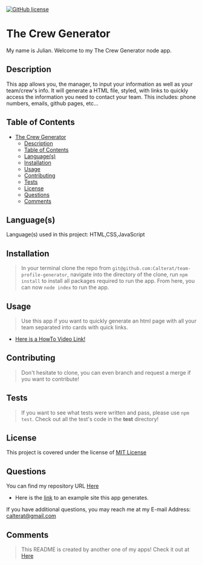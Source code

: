 
[![GitHub license](https://img.shields.io/badge/License-MIT%20License-success.svg)](https://GitHub.com/Calterat/team-profile-generator/main/LICENSE)

# The Crew Generator

My name is Julian. Welcome to my The Crew Generator node app.


## Description

This app allows you, the manager, to input your information as well as your team/crew's info. It will generate a HTML file, styled, with links to quickly access the information you need to contact your team. This includes: phone numbers, emails, github pages, etc...


## Table of Contents

- [The Crew Generator](#the-crew-generator)
  - [Description](#description)
  - [Table of Contents](#table-of-contents)
  - [Language(s)](#languages)
  - [Installation](#installation)
  - [Usage](#usage)
  - [Contributing](#contributing)
  - [Tests](#tests)
  - [License](#license)
  - [Questions](#questions)
  - [Comments](#comments)


## Language(s)

Language(s) used in this project:
HTML,CSS,JavaScript


## Installation

> In your terminal clone the repo from `git@github.com:Calterat/team-profile-generator`, navigate into the directory of the clone, run `npm install` to install all packages required to run the app. From here, you can now `node index` to run the app.


## Usage

> Use this app if you want to quickly generate an html page with all your team separated into cards with quick links.

* [Here is a HowTo Video Link!](https://drive.google.com/file/d/1zJ_nCtthZUxaIDkOowaxdYKweLJE3J_0/view)



## Contributing

> Don't hesitate to clone, you can even branch and request a merge if you want to contribute!
 



## Tests

> If you want to see what tests were written and pass, please use `npm test`. Check out all the test's code in the  __test__ directory!



## License

This project is covered under the license of [MIT License](https://GitHub.com/Calterat/team-profile-generator/blob/main/LICENSE.txt)


## Questions

You can find my repository URL [Here](https://GitHub.com/Calterat)

* Here is the [link](https://calterat.github.io/team-profile-generator/) to an example site this app generates.
         

If you have additional questions, you may reach me at my E-mail Address: calterat@gmail.com



## Comments

> This README is created by another one of my apps! Check it out at [Here](https://github.com/Calterat/readme-generator!)

